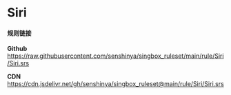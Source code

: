 # Siri

#### 规则链接

**Github**
https://raw.githubusercontent.com/senshinya/singbox_ruleset/main/rule/Siri/Siri.srs

**CDN**
https://cdn.jsdelivr.net/gh/senshinya/singbox_ruleset@main/rule/Siri/Siri.srs